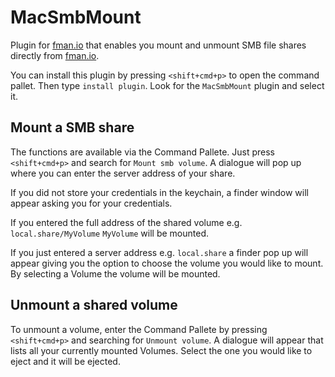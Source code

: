 # MacSmbMount

Plugin for [fman.io](https://fman.io) that enables you mount and unmount SMB file shares directly from [fman.io](https://fman.io).

You can install this plugin by pressing `<shift+cmd+p>` to open the command pallet. Then type `install plugin`. Look for the `MacSmbMount` plugin and select it.

## Mount a SMB share

The functions are available via the Command Pallete. Just press `<shift+cmd+p>` and search for `Mount smb volume`. A dialogue will pop up where you can enter the server address of your share.

If you did not store your credentials in the keychain, a finder window will appear asking you for your credentials.

If you entered the full address of the shared volume e.g. `local.share/MyVolume` `MyVolume` will be mounted.

If you just entered a server address e.g. `local.share` a finder pop up will appear giving you the option to choose the volume you would like to mount. By selecting a Volume the volume will be mounted.

## Unmount a shared volume

To unmount a volume, enter the Command Pallete by pressing `<shift+cmd+p>` and searching for `Unmount volume`. A dialogue will appear that lists all your currently mounted Volumes. Select the one you would like to eject and it will be ejected.
